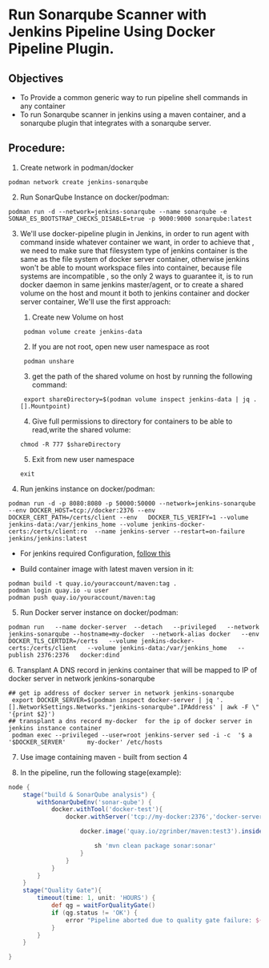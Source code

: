 # Run Sonarqube Scanner with Jenkins Pipeline Using Docker Pipeline Plugin.

## Objectives
  - To Provide a common generic way to run pipeline shell commands in any container
  - To run Sonarqube scanner in jenkins using a maven container, and a sonarqube plugin that integrates with a sonarqube server.

## Procedure:

1. Create network in podman/docker
```shell
podman network create jenkins-sonarqube
```
2. Run SonarQube Instance on docker/podman:
```shell
podman run -d --network=jenkins-sonarqube --name sonarqube -e SONAR_ES_BOOTSTRAP_CHECKS_DISABLE=true -p 9000:9000 sonarqube:latest
```

3. We'll use docker-pipeline plugin in Jenkins, in order to run agent with command inside whatever container we want, in order to achieve that , we need to make sure that filesystem type of jenkins container is the same as the file system of docker server container, otherwise jenkins won't be able to mount workspace files into container, because file systems are incompatible , so the only 2 ways to guarantee it, is to run docker daemon in same jenkins master/agent, or to create a shared volume on the host and mount it both to jenkins container and docker server container, We'll use the first approach:
   
   1. Create new Volume on host 
   ```shell
    podman volume create jenkins-data
   ```
   2. If you are not root, open new user namespace as root
   ```shell
    podman unshare
   ```
   3. get the path of the shared volume on host by running the following command: 
   ```shell
    export shareDirectory=$(podman volume inspect jenkins-data | jq .[].Mountpoint)
   ```
   4. Give full permissions to directory for containers to be able to read,write the shared volume:
   ```shell
   chmod -R 777 $shareDirectory
   ```
   5. Exit from new user namespace
   ```shell
   exit
   ```
 
4. Run jenkins instance on docker/podman:
  ```shell
  podman run -d -p 8080:8080 -p 50000:50000 --network=jenkins-sonarqube --env DOCKER_HOST=tcp://docker:2376 --env DOCKER_CERT_PATH=/certs/client --env   DOCKER_TLS_VERIFY=1 --volume jenkins-data:/var/jenkins_home --volume jenkins-docker-certs:/certs/client:ro  --name jenkins-server --restart=on-failure  jenkins/jenkins:latest
  ```
   - For jenkins required Configuration, [follow this](./Jenkins-README.md) 
   
   - Build container image with latest maven version in it: 
   
  ```shell
  podman build -t quay.io/youraccount/maven:tag . 
  podman login quay.io -u user
  podman push quay.io/youraccount/maven:tag
  ```


5. Run Docker server instance on docker/podman:
```shell
podman run   --name docker-server  --detach   --privileged   --network jenkins-sonarqube --hostname=my-docker  --network-alias docker   --env DOCKER_TLS_CERTDIR=/certs   --volume jenkins-docker-certs:/certs/client   --volume jenkins-data:/var/jenkins_home   --publish 2376:2376   docker:dind
```

[comment]: <> (6. Link podman socket to docker socket, and Mount the docker socket to new deployed container containing the docker executable)

[comment]: <> (```shell)

[comment]: <> (systemctl --user enable podman.socket  --now)

[comment]: <> (sudo ln -s /run/user/${UID}/podman/podman.sock /var/run/docker.sock)

[comment]: <> (podman run  --privileged -d --network host  -v /var/run/docker.sock:/var/run/docker.sock --name docker docker sleep infinity)

[comment]: <> (```)
6. Transplant A DNS record in jenkins container that will be mapped to IP of docker server in network jenkins-sonarqube 
   ```shell
   ## get ip address of docker server in network jenkins-sonarqube 
    export DOCKER_SERVER=$(podman inspect docker-server | jq '.[].NetworkSettings.Networks."jenkins-sonarqube".IPAddress' | awk -F \" '{print $2}')
   ## transplant a dns record my-docker  for the ip of docker server in jenkins instance container
    podman exec --privileged --user=root jenkins-server sed -i -c  '$ a '$DOCKER_SERVER'      my-docker' /etc/hosts
   ```
7. Use image containing maven - built from section 4

8. In the pipeline, run the following stage(example):
```groovy
node {
    stage("build & SonarQube analysis") {
        withSonarQubeEnv('sonar-qube') {
            docker.withTool('docker-test'){
                docker.withServer('tcp://my-docker:2376','docker-server-certs'){

                    docker.image('quay.io/zgrinber/maven:test3').inside{

                        sh 'mvn clean package sonar:sonar'
                    }
                }
            }
        }
    }
    stage("Quality Gate"){
        timeout(time: 1, unit: 'HOURS') {
            def qg = waitForQualityGate()
            if (qg.status != 'OK') {
                error "Pipeline aborted due to quality gate failure: ${qg.status}"
            }
        }
    }

}

      
```
